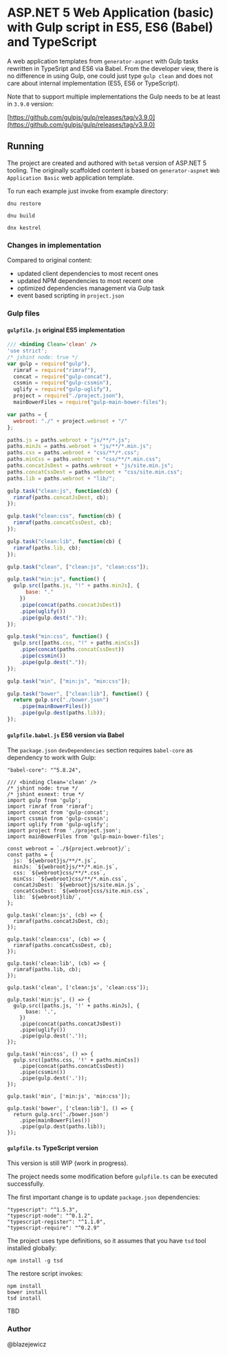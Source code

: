 # ASP.NET 5 Web Application (basic) with Gulp script in ES5, ES6 (Babel) and TypeScript

A web application templates from `generator-aspnet` with Gulp tasks rewritten in TypeSript and ES6 via Babel.
From the developer view, there is no difference in using Gulp, one could just type `gulp clean` and does not care about internal implementation (ES5, ES6 or TypeScript).

Note that to support multiple implementations the Gulp needs to be at least in `3.9.0` version:

[https://github.com/gulpjs/gulp/releases/tag/v3.9.0](https://github.com/gulpjs/gulp/releases/tag/v3.9.0)

## Running

The project are created and authored with `beta8` version of ASP.NET 5 tooling. The originally scaffolded content is based on `generator-aspnet` `Web Application Basic` web application template.

To run each example just invoke from example directory:
```
dnu restore

dnu build

dnx kestrel
```

### Changes in implementation

Compared to original content:

- updated client dependencies to most recent ones
- updated NPM dependencies to most recent one
- optimized dependencies management via Gulp task
- event based scripting in `project.json`

### Gulp files

#### `gulpfile.js` original ES5 implementation

```JavaScript
/// <binding Clean='clean' />
'use strict';
/* jshint node: true */
var gulp = require("gulp"),
  rimraf = require("rimraf"),
  concat = require("gulp-concat"),
  cssmin = require("gulp-cssmin"),
  uglify = require("gulp-uglify"),
  project = require("./project.json"),
  mainBowerFiles = require("gulp-main-bower-files");

var paths = {
  webroot: "./" + project.webroot + "/"
};

paths.js = paths.webroot + "js/**/*.js";
paths.minJs = paths.webroot + "js/**/*.min.js";
paths.css = paths.webroot + "css/**/*.css";
paths.minCss = paths.webroot + "css/**/*.min.css";
paths.concatJsDest = paths.webroot + "js/site.min.js";
paths.concatCssDest = paths.webroot + "css/site.min.css";
paths.lib = paths.webroot + "lib/";

gulp.task("clean:js", function(cb) {
  rimraf(paths.concatJsDest, cb);
});

gulp.task("clean:css", function(cb) {
  rimraf(paths.concatCssDest, cb);
});

gulp.task("clean:lib", function(cb) {
  rimraf(paths.lib, cb);
});

gulp.task("clean", ["clean:js", "clean:css"]);

gulp.task("min:js", function() {
  gulp.src([paths.js, "!" + paths.minJs], {
      base: "."
    })
    .pipe(concat(paths.concatJsDest))
    .pipe(uglify())
    .pipe(gulp.dest("."));
});

gulp.task("min:css", function() {
  gulp.src([paths.css, "!" + paths.minCss])
    .pipe(concat(paths.concatCssDest))
    .pipe(cssmin())
    .pipe(gulp.dest("."));
});

gulp.task("min", ["min:js", "min:css"]);

gulp.task("bower", ["clean:lib"], function() {
  return gulp.src("./bower.json")
    .pipe(mainBowerFiles())
    .pipe(gulp.dest(paths.lib));
});
```

#### `gulpfile.babel.js` ES6 version via Babel

The `package.json` `devDependencies` section requires `babel-core` as dependency to work with Gulp:
```
"babel-core": "^5.8.24",
```

```
/// <binding Clean='clean' />
/* jshint node: true */
/* jshint esnext: true */
import gulp from 'gulp';
import rimraf from 'rimraf';
import concat from 'gulp-concat';
import cssmin from 'gulp-cssmin';
import uglify from 'gulp-uglify';
import project from './project.json';
import mainBowerFiles from 'gulp-main-bower-files';

const webroot = `./${project.webroot}/`;
const paths = {
  js: `${webroot}js/**/*.js`,
  minJs: `${webroot}js/**/*.min.js`,
  css: `${webroot}css/**/*.css`,
  minCss: `${webroot}css/**/*.min.css`,
  concatJsDest: `${webroot}js/site.min.js`,
  concatCssDest: `${webroot}css/site.min.css`,
  lib: `${webroot}lib/`,
};

gulp.task('clean:js', (cb) => {
  rimraf(paths.concatJsDest, cb);
});

gulp.task('clean:css', (cb) => {
  rimraf(paths.concatCssDest, cb);
});

gulp.task('clean:lib', (cb) => {
  rimraf(paths.lib, cb);
});

gulp.task('clean', ['clean:js', 'clean:css']);

gulp.task('min:js', () => {
  gulp.src([paths.js, '!' + paths.minJs], {
      base: '.',
    })
    .pipe(concat(paths.concatJsDest))
    .pipe(uglify())
    .pipe(gulp.dest('.'));
});

gulp.task('min:css', () => {
  gulp.src([paths.css, '!' + paths.minCss])
    .pipe(concat(paths.concatCssDest))
    .pipe(cssmin())
    .pipe(gulp.dest('.'));
});

gulp.task('min', ['min:js', 'min:css']);

gulp.task('bower', ['clean:lib'], () => {
  return gulp.src('./bower.json')
    .pipe(mainBowerFiles())
    .pipe(gulp.dest(paths.lib));
});
```

#### `gulpfile.ts` TypeScript version

This version is still WIP (work in progress).

The project needs some modification before `gulpfile.ts` can be executed successfully.

The first important change is to update `package.json` dependencies:
```
"typescript": "^1.5.3",
"typescript-node": "^0.1.2",
"typescript-register": "^1.1.0",
"typescript-require": "^0.2.9"
```

The project uses type definitions, so it assumes that you have `tsd` tool installed globally:
```
npm install -g tsd
```

The restore script invokes:
```
npm install
bower install
tsd install
```

TBD


### Author

@blazejewicz
